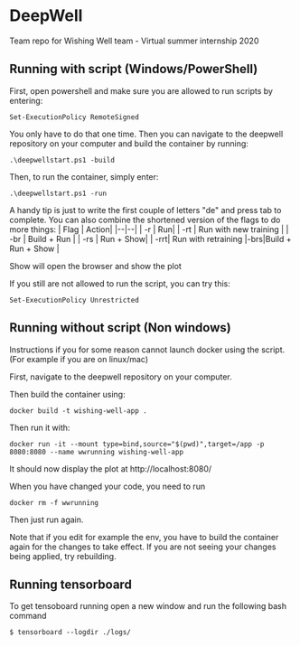 ﻿# DeepWell
Team repo for Wishing Well team - Virtual summer internship 2020


## Running with script (Windows/PowerShell)
First, open powershell and make sure you are allowed to run scripts by entering:

    Set-ExecutionPolicy RemoteSigned

You only have to do that one time.
Then you can navigate to the deepwell repository on your computer and build the container by running:

    .\deepwellstart.ps1 -build
Then, to run the container, simply enter:

    .\deepwellstart.ps1 -run

A handy tip is just to write the first couple of letters "de" and press tab to complete.
You can also combine the shortened version of the flags to do more things:
| Flag |  Action|
|--|--|
| -r |  Run|
| -rt | Run with new training |
| -br | Build + Run |
| -rs |  Run + Show|
| -rrt| Run with retraining
|-brs|Build + Run + Show |

Show will open the browser and show the plot

If you still are not allowed to run the script, you can try this:

    Set-ExecutionPolicy Unrestricted

  

## Running without script (Non windows)

  
Instructions if you for some reason cannot launch docker using the script. 
(For example if you are on linux/mac)


First, navigate to the deepwell repository on your computer.

Then build the container using:

  

`docker build -t wishing-well-app .`

  

Then run it with:

  

`docker run -it --mount type=bind,source="$(pwd)",target=/app -p 8080:8080 --name wwrunning wishing-well-app`

  

It should now display the plot at http://localhost:8080/

  

When you have changed your code, you need to run

  

`docker rm -f wwrunning`

  

Then just run again.
  

Note that if you edit for example the env, you have to build the container again for the changes to take effect. If you are not seeing your changes being applied, try rebuilding.

## Running tensorboard

To get tensoboard running open a new window and run the following bash command

` $ tensorboard --logdir ./logs/ `
